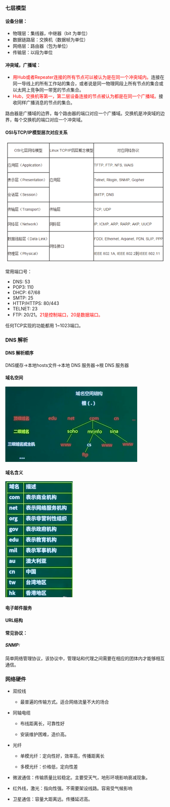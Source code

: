 ### 七层模型

#### 设备分层：

- 物理层：集线器，中继器（bit 为单位）
- 数据链路层：交换机（数据帧为单位）
- 网络层：路由器（包为单位）
- 传输层：以段为单位

#### 冲突域，广播域：

- <font color='red'>用Hub或者Repeater连接的所有节点可以被认为是在同一个冲突域内。</font>连接在同一导线上的所有工作站的集合，或者说是同一物理网段上所有节点的集合或以太网上竞争同一带宽的节点集合。
- <font color='red'>Hub，交换机等第一，第二层设备连接的节点被认为都是在同一个广播域。</font>接收同样广播消息的节点的集合。

路由器是广播域的边界，每个路由器的端口对应一个广播域。交换机是冲突域的边界，每个交换机的端口对应一个冲突域。

#### OSI与TCP/IP模型层次对应关系

![](img/TCP_IP模型.png)

常用端口号：

- DNS: 53
- POP3: 110
- DHCP: 67/68
- SMTP: 25
- HTTP/HTTPS: 80/443
- TELNET: 23
- FTP: 20/21。<font color='red'>21是控制端口，20是数据端口。</font>

任何TCP实现的功能都用 1~1023端口。

### DNS 解析

#### DNS 解析顺序

DNS缓存→本地hosts文件→本地 DNS 服务器→根 DNS 服务器

#### 域名空间

![](img/域名空间.png)

#### 域名含义

![](img/域名含义.png)

#### 电子邮件服务

#### URL结构

#### 常见协议：

##### SNMP:

简单网络管理协议，该协议中，管理站和代理之间需要在相应的团体内才能够相互通信。



### 网络硬件

- 双绞线
  
  - 最普遍的传输方式。适合网络流量不大的场合

- 同轴电缆
  
  - 布线距离长，可靠性好
  
  - 安装维护困难，造价高。

- 光纤
  
  - 单模光纤：定向性好，效率高，传播距离长
  
  - 多模光纤：价格低，定向性差

- 微波通信：传输质量比较稳定。主要受天气，地形环境影响衰减现象。

- 红外线，激光：指向性强。不需要架设线路。容易受气候影响

- 卫星通信：容量大距离远。传播延迟高。


